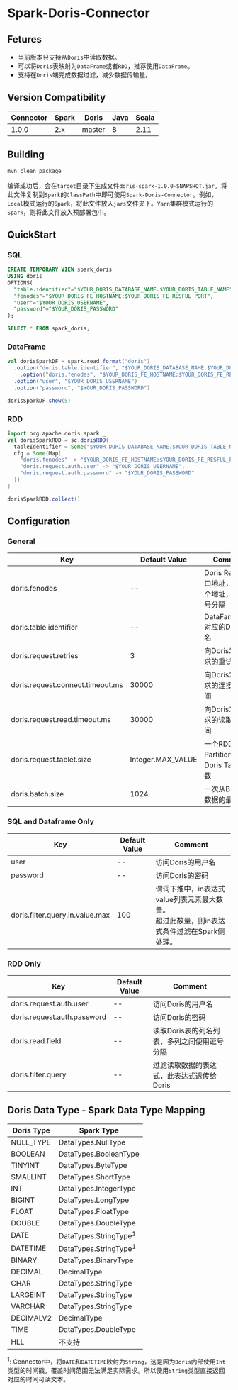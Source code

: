 #  Spark-Doris-Connector

## Fetures

- 当前版本只支持从`Doris`中读取数据。
- 可以将`Doris`表映射为`DataFrame`或者`RDD`，推荐使用`DataFrame`。
- 支持在`Doris`端完成数据过滤，减少数据传输量。

##  Version Compatibility

| Connector | Spark | Doris  | Java | Scala |
| --------- | ----- | ------ | ---- | ----- |
| 1.0.0     | 2.x   | master | 8    | 2.11  |



## Building

```bash
mvn clean package
```

编译成功后，会在`target`目录下生成文件`doris-spark-1.0.0-SNAPSHOT.jar`。将此文件复制到`Spark`的`ClassPath`中即可使用`Spark-Doris-Connector`。例如，`Local`模式运行的`Spark`，将此文件放入`jars`文件夹下。`Yarn`集群模式运行的`Spark`，则将此文件放入预部署包中。

## QuickStart

### SQL

```sql
CREATE TEMPORARY VIEW spark_doris
USING doris
OPTIONS(
  "table.identifier"="$YOUR_DORIS_DATABASE_NAME.$YOUR_DORIS_TABLE_NAME",
  "fenodes"="$YOUR_DORIS_FE_HOSTNAME:$YOUR_DORIS_FE_RESFUL_PORT",
  "user"="$YOUR_DORIS_USERNAME",
  "password"="$YOUR_DORIS_PASSWORD"
);

SELECT * FROM spark_doris;
```

### DataFrame

```scala
val dorisSparkDF = spark.read.format("doris")
  .option("doris.table.identifier", "$YOUR_DORIS_DATABASE_NAME.$YOUR_DORIS_TABLE_NAME")
	.option("doris.fenodes", "$YOUR_DORIS_FE_HOSTNAME:$YOUR_DORIS_FE_RESFUL_PORT")
  .option("user", "$YOUR_DORIS_USERNAME")
  .option("password", "$YOUR_DORIS_PASSWORD")

dorisSparkDF.show(5)
```

### RDD

```scala
import org.apache.doris.spark._
val dorisSparkRDD = sc.dorisRDD(
  tableIdentifier = Some("$YOUR_DORIS_DATABASE_NAME.$YOUR_DORIS_TABLE_NAME"),
  cfg = Some(Map(
    "doris.fenodes" -> "$YOUR_DORIS_FE_HOSTNAME:$YOUR_DORIS_FE_RESFUL_PORT",
    "doris.request.auth.user" -> "$YOUR_DORIS_USERNAME",
    "doris.request.auth.password" -> "$YOUR_DORIS_PASSWORD"
  ))
)

dorisSparkRDD.collect()
```

## Configuration

### General

| Key                              | Default Value     | Comment                                           |
| -------------------------------- | ----------------- | ------------------------------------------------- |
| doris.fenodes                    | --                | Doris Restful接口地址，支持多个地址，使用逗号分隔 |
| doris.table.identifier           | --                | DataFame/RDD对应的Doris表名                       |
| doris.request.retries            | 3                 | 向Doris发送请求的重试次数                         |
| doris.request.connect.timeout.ms | 30000             | 向Doris发送请求的连接超时时间                     |
| doris.request.read.timeout.ms    | 30000             | 向Doris发送请求的读取超时时间                     |
| doris.request.tablet.size        | Integer.MAX_VALUE | 一个RDD Partition对应的Doris Tablet个数           |
| doris.batch.size                 | 1024              | 一次从BE读取数据的最大行数                        |

### SQL and Dataframe Only

| Key                             | Default Value | Comment                                                      |
| ------------------------------- | ------------- | ------------------------------------------------------------ |
| user                            | --            | 访问Doris的用户名                                            |
| password                        | --            | 访问Doris的密码                                              |
| doris.filter.query.in.value.max | 100           | 谓词下推中，in表达式value列表元素最大数量。<br />超过此数量，则in表达式条件过滤在Spark侧处理。 |

### RDD Only

| Key                         | Default Value | Comment                                     |
| --------------------------- | ------------- | ------------------------------------------- |
| doris.request.auth.user     | --            | 访问Doris的用户名                           |
| doris.request.auth.password | --            | 访问Doris的密码                             |
| doris.read.field            | --            | 读取Doris表的列名列表，多列之间使用逗号分隔 |
| doris.filter.query          | --            | 过滤读取数据的表达式，此表达式透传给Doris   |



## Doris Data Type - Spark Data Type Mapping

| Doris Type | Spark Type                       |
| ---------- | -------------------------------- |
| NULL_TYPE  | DataTypes.NullType               |
| BOOLEAN    | DataTypes.BooleanType            |
| TINYINT    | DataTypes.ByteType               |
| SMALLINT   | DataTypes.ShortType              |
| INT        | DataTypes.IntegerType            |
| BIGINT     | DataTypes.LongType               |
| FLOAT      | DataTypes.FloatType              |
| DOUBLE     | DataTypes.DoubleType             |
| DATE       | DataTypes.StringType<sup>1</sup> |
| DATETIME   | DataTypes.StringType<sup>1</sup> |
| BINARY     | DataTypes.BinaryType             |
| DECIMAL    | DecimalType                      |
| CHAR       | DataTypes.StringType             |
| LARGEINT   | DataTypes.StringType             |
| VARCHAR    | DataTypes.StringType             |
| DECIMALV2  | DecimalType                      |
| TIME       | DataTypes.DoubleType             |
| HLL        | 不支持                           |

<sup>1</sup>: Connector中，将`DATE`和`DATETIME`映射为`String`，这是因为`Doris`内部使用`Int`类型的时间戳，覆盖时间范围无法满足实际需求。所以使用`String`类型直接返回对应的时间可读文本。 